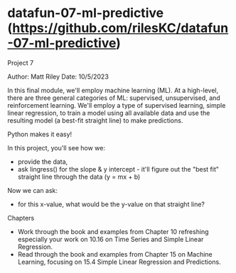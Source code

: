 # datafun-07-ml-predictive (https://github.com/rilesKC/datafun-07-ml-predictive)
Project 7

Author: Matt Riley
Date: 10/5/2023

In this final module, we'll employ machine learning (ML). At a high-level, there are three general categories of ML: supervised, unsupervised, and reinforcement learning. We'll employ a type of supervised learning, simple linear regression, to train a model using all available data and use the resulting model (a best-fit straight line) to make predictions.

Python makes it easy! 

In this project, you'll see how we:

  - provide the data,
  - ask lingress() for the slope & y intercept - it'll figure out the "best fit" straight line through the data (y = mx + b)

Now we can ask:

  - for this x-value, what would be the y-value on that straight line? 

Chapters

  - Work through the book and examples from Chapter 10 refreshing especially your work on 10.16 on Time Series and Simple Linear Regression.
  - Read through the book and examples from Chapter 15 on Machine Learning, focusing on 15.4 Simple Linear Regression and Predictions.
